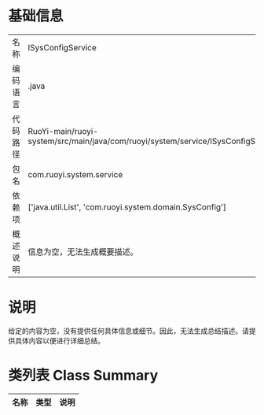 # 基础信息

|      |      |
|------|------|
| 名称 | ISysConfigService |
| 编码语言 | .java |
| 代码路径 | RuoYi-main/ruoyi-system/src/main/java/com/ruoyi/system/service/ISysConfigService.java |
| 包名 | com.ruoyi.system.service |
| 依赖项 | ['java.util.List', 'com.ruoyi.system.domain.SysConfig'] |
| 概述说明 | 信息为空，无法生成概要描述。 |

# 说明

给定的内容为空，没有提供任何具体信息或细节。因此，无法生成总结描述。请提供具体内容以便进行详细总结。

# 类列表 Class Summary

| 名称   | 类型  | 说明 |
|-------|------|-------------|




